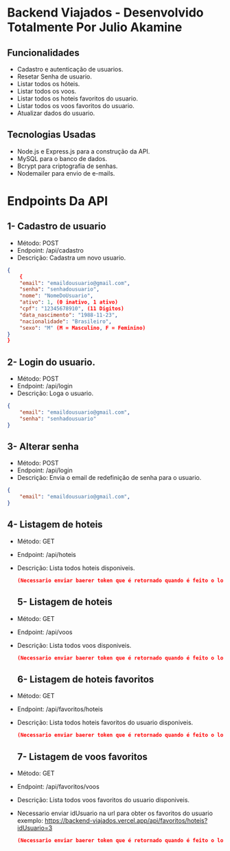 # Backend Viajados - Desenvolvido Totalmente Por Julio Akamine


## Funcionalidades
- Cadastro e autenticação de usuarios.
- Resetar Senha de usuario.
- Listar todos os hóteis.
- Listar todos os voos.
- Listar todos os hoteis favoritos do usuario.
- Listar todos os voos favoritos do usuario.
- Atualizar dados do usuario.

## Tecnologias Usadas
- Node.js e Express.js para a construção da API.
- MySQL para o banco de dados.
- Bcrypt para criptografia de senhas.
- Nodemailer para envio de e-mails.

# Endpoints Da API

## 1- Cadastro de usuario
- Método: POST
- Endpoint: /api/cadastro
- Descrição: Cadastra um novo usuario.
```json
{
    {
    "email": "emaildousuario@gmail.com",
    "senha": "senhadousuario",
    "nome": "NomeDoUsuario",
    "ativo": 1, (0 inativo, 1 ativo)
    "cpf": "12345678910", (11 Digitos)
    "data_nascimento": "1988-11-23",
    "nacionalidade": "Brasileiro",
    "sexo": "M" (M = Masculino, F = Feminino)
}
}
```


## 2- Login do usuario.
- Método: POST
- Endpoint: /api/login
- Descrição: Loga o usuario.
```json
{
    "email": "emaildousuario@gmail.com",
    "senha": "senhadousuario"
}
```

## 3- Alterar senha
- Método: POST
- Endpoint: /api/login
- Descrição: Envia o email de redefinição de senha para o usuario.
```json
{
    "email": "emaildousuario@gmail.com",
}
```

## 4- Listagem de hoteis 
- Método: GET
- Endpoint: /api/hoteis
- Descrição: Lista todos hoteis disponiveis.
  ```json
  (Necessario enviar baerer token que é retornado quando é feito o login);
  ```

  ## 5- Listagem de hoteis 
- Método: GET
- Endpoint: /api/voos
- Descrição: Lista todos voos disponiveis.
  ```json
  (Necessario enviar baerer token que é retornado quando é feito o login);
  ```

   ## 6- Listagem de hoteis favoritos
- Método: GET
- Endpoint: /api/favoritos/hoteis
- Descrição: Lista todos hoteis favoritos do usuario disponiveis.
  ```json
  (Necessario enviar baerer token que é retornado quando é feito o login);
  ```

  ## 7- Listagem de voos favoritos
- Método: GET
- Endpoint: /api/favoritos/voos
- Descrição: Lista todos voos favoritos do usuario disponiveis.
- Necessario enviar idUsuario na url para obter os favoritos do usuario exemplo: https://backend-viajados.vercel.app/api/favoritos/hoteis?idUsuario=3
  ```json
  (Necessario enviar baerer token que é retornado quando é feito o login);
  ```




